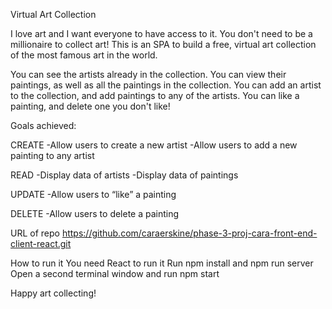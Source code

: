 
Virtual Art Collection

I love art and I want everyone to have access to it. 
You don't need to be a millionaire to collect art!
This is an SPA to build a free, virtual art collection of the most famous art in the world.

You can see the artists already in the collection. You can view their paintings, as
well as all the paintings in the collection. You can add an artist to the collection, 
and add paintings to any of the artists. You can like a painting, and delete one you don't like!

Goals achieved:

CREATE
-Allow users to create a new artist
-Allow users to add a new painting to any artist

READ 
-Display data of artists
-Display data of paintings 

UPDATE
-Allow users to “like” a painting

DELETE
-Allow users to delete a painting

URL of repo
https://github.com/caraerskine/phase-3-proj-cara-front-end-client-react.git

How to run it
    You need React to run it
    Run npm install and npm run server
    Open a second terminal window and run npm start

Happy art collecting!